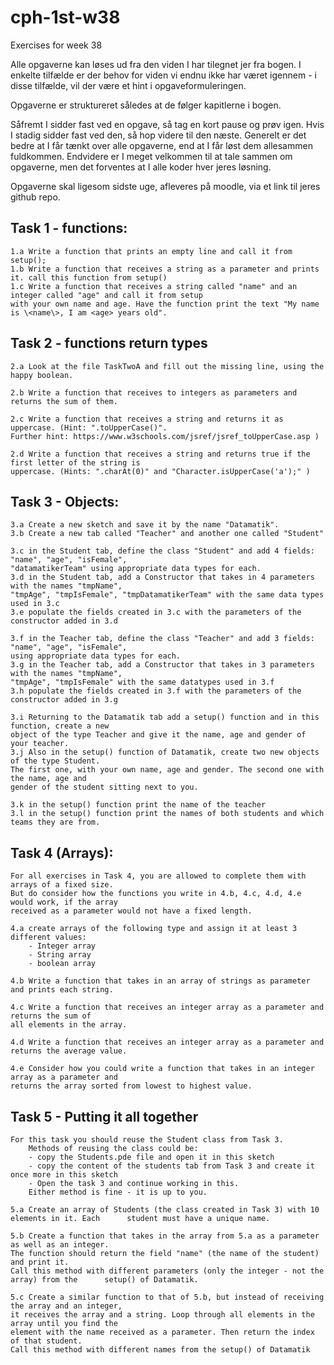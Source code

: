 # cph-1st-w38
Exercises for week 38

Alle opgaverne kan løses ud fra den viden I har tilegnet jer fra bogen. 
I enkelte tilfælde er der behov for viden vi endnu ikke har været igennem - i disse tilfælde, vil der 
være et hint i opgaveformuleringen. 

Opgaverne er struktureret således at de følger kapitlerne i bogen. 

Såfremt I sidder fast ved en opgave, så tag en kort pause og prøv igen. Hvis I stadig sidder fast ved den, 
så hop videre til den næste.
Generelt er det bedre at I får tænkt over alle opgaverne, end at I får løst dem allesammen fuldkommen. 
Endvidere er I meget velkommen til at tale sammen om opgaverne, men det forventes at I alle koder hver 
jeres løsning. 


Opgaverne skal ligesom sidste uge, afleveres på moodle, via et link til jeres github repo. 



## Task 1 - functions: 
    1.a Write a function that prints an empty line and call it from setup();
    1.b Write a function that receives a string as a parameter and prints it. call this function from setup()
    1.c Write a function that receives a string called "name" and an integer called "age" and call it from setup 
	with your own name and age. Have the function print the text "My name is \<name\>, I am <age> years old".


## Task 2 - functions return types
    2.a Look at the file TaskTwoA and fill out the missing line, using the happy boolean. 

    2.b Write a function that receives to integers as parameters and returns the sum of them.

    2.c Write a function that receives a string and returns it as uppercase. (Hint: ".toUpperCase()". 
	Further hint: https://www.w3schools.com/jsref/jsref_toUpperCase.asp )

    2.d Write a function that receives a string and returns true if the first letter of the string is 
	uppercase. (Hints: ".charAt(0)" and "Character.isUpperCase('a');" )


## Task 3 - Objects: 
    3.a Create a new sketch and save it by the name "Datamatik".
    3.b Create a new tab called "Teacher" and another one called "Student" 
    
    3.c in the Student tab, define the class "Student" and add 4 fields: "name", "age", "isFemale", 
	"datamatikerTeam" using appropriate data types for each.
    3.d in the Student tab, add a Constructor that takes in 4 parameters with the names "tmpName", 
	"tmpAge", "tmpIsFemale", "tmpDatamatikerTeam" with the same data types used in 3.c
    3.e populate the fields created in 3.c with the parameters of the constructor added in 3.d

    3.f in the Teacher tab, define the class "Teacher" and add 3 fields: "name", "age", "isFemale", 
	using appropriate data types for each.
    3.g in the Teacher tab, add a Constructor that takes in 3 parameters with the names "tmpName", 
	"tmpAge", "tmpIsFemale" with the same datatypes used in 3.f
    3.h populate the fields created in 3.f with the parameters of the constructor added in 3.g

    3.i Returning to the Datamatik tab add a setup() function and in this function, create a new 
	object of the type Teacher and give it the name, age and gender of your teacher. 
    3.j Also in the setup() function of Datamatik, create two new objects of the type Student. 
	The first one, with your own name, age and gender. The second one with the name, age and 
	gender of the student sitting next to you. 

    3.k in the setup() function print the name of the teacher
    3.l in the setup() function print the names of both students and which teams they are from. 
        

## Task 4 (Arrays): 
    For all exercises in Task 4, you are allowed to complete them with arrays of a fixed size. 
    But do consider how the functions you write in 4.b, 4.c, 4.d, 4.e would work, if the array 
    received as a parameter would not have a fixed length. 

    4.a create arrays of the following type and assign it at least 3 different values: 
        - Integer array
        - String array
        - boolean array

    4.b Write a function that takes in an array of strings as parameter and prints each string.

    4.c Write a function that receives an integer array as a parameter and returns the sum of 
	all elements in the array.

    4.d Write a function that receives an integer array as a parameter and returns the average value.	

    4.e Consider how you could write a function that takes in an integer array as a parameter and 
	returns the array sorted from lowest to highest value.
    

## Task 5 - Putting it all together
    For this task you should reuse the Student class from Task 3. 
        Methods of reusing the class could be: 
        - copy the Students.pde file and open it in this sketch
        - copy the content of the students tab from Task 3 and create it once more in this sketch
        - Open the task 3 and continue working in this.
        Either method is fine - it is up to you. 
        
    5.a Create an array of Students (the class created in Task 3) with 10 elements in it. Each 		student must have a unique name.
    
    5.b Create a function that takes in the array from 5.a as a parameter as well as an integer. 
	The function should return the field "name" (the name of the student) and print it. 
	Call this method with different parameters (only the integer - not the array) from the 		setup() of Datamatik.

    5.c Create a similar function to that of 5.b, but instead of receiving the array and an integer, 
	it receives the array and a string. Loop through all elements in the array until you find the 
	element with the name received as a parameter. Then return the index of that student. 
	Call this method with different names from the setup() of Datamatik

    

